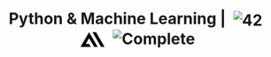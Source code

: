 <!--HEADER-->
<h1 align="center"> Python & Machine Learning | 
  <picture>
  <source media="(prefers-color-scheme: dark)" srcset="https://cdn.simpleicons.org/42/white">
  <img alt="42" width=40 align="center" src="https://cdn.simpleicons.org/42/Black">
 </picture>
 <picture>
  <source media="(prefers-color-scheme: dark)" srcset="https://raw.githubusercontent.com/josephcheel/readme/main/resources/42-Python-Machine-Learning/AI_White.svg">
  <img align="center" alt="AI" width=60 src="https://raw.githubusercontent.com/josephcheel/readme/main/resources/42-Python-Machine-Learning/AI.svg">
 </picture> 
  <img alt="Complete" src="https://raw.githubusercontent.com/Mqxx/GitHub-Markdown/main/blockquotes/badge/dark-theme/complete.svg">
</h1>
<!--FINISH HEADER-->

